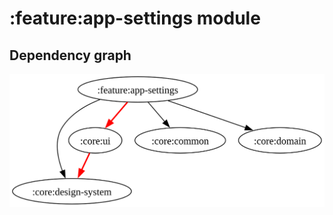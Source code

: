# :feature:app-settings module
## Dependency graph
![Dependency graph](../../docs/images/graphs/dep_graph_feature_app_settings.svg)
